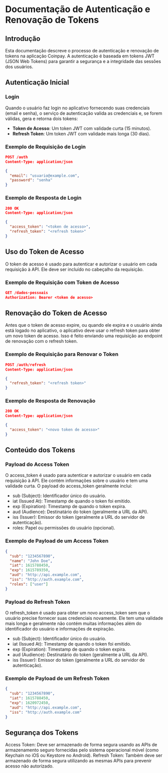 # Documentação de Autenticação e Renovação de Tokens

## Introdução

Esta documentação descreve o processo de autenticação e renovação de tokens na aplicação Coinpay. A autenticação é baseada em tokens JWT (JSON Web Tokens) para garantir a segurança e a integridade das sessões dos usuários.

## Autenticação Inicial

### Login

Quando o usuário faz login no aplicativo fornecendo suas credenciais (email e senha), o serviço de autenticação valida as credenciais e, se forem válidas, gera e retorna dois tokens:

- **Token de Acesso**: Um token JWT com validade curta (15 minutos).
- **Refresh Token**: Um token JWT com validade mais longa (30 dias).

### Exemplo de Requisição de Login

```json
POST /auth
Content-Type: application/json

{
  "email": "usuario@example.com",
  "password": "senha"
}
```

### Exemplo de Resposta de Login
```json
200 OK
Content-Type: application/json

{
  "access_token": "<token de acesso>",
  "refresh_token": "<refresh token>"
}
```

## Uso do Token de Acesso
O token de acesso é usado para autenticar e autorizar o usuário em cada requisição à API. Ele deve ser incluído no cabeçalho da requisição.

### Exemplo de Requisição com Token de Acesso
```json
GET /dados-pessoais
Authorization: Bearer <token de acesso>
```

## Renovação do Token de Acesso
Antes que o token de acesso expire, ou quando ele expira e o usuário ainda está logado no aplicativo, o aplicativo deve usar o refresh token para obter um novo token de acesso. Isso é feito enviando uma requisição ao endpoint de renovação com o refresh token.

### Exemplo de Requisição para Renovar o Token
```json
POST /auth/refresh
Content-Type: application/json

{
  "refresh_token": "<refresh token>"
}
```

### Exemplo de Resposta de Renovação
```json
200 OK
Content-Type: application/json

{
  "access_token": "<novo token de acesso>"
}
```

## Conteúdo dos Tokens
### Payload do Access Token
O access_token é usado para autenticar e autorizar o usuário em cada requisição à API. Ele contém informações sobre o usuário e tem uma validade curta. O payload do access_token geralmente inclui:
- sub (Subject): Identificador único do usuário.
- iat (Issued At): Timestamp de quando o token foi emitido.
- exp (Expiration): Timestamp de quando o token expira.
- aud (Audience): Destinatário do token (geralmente a URL da API).
- iss (Issuer): Emissor do token (geralmente a URL do servidor de autenticação).
- roles: Papel ou permissões do usuário (opcional).

### Exemplo de Payload de um Access Token
```json
{
  "sub": "1234567890",
  "name": "John Doe",
  "iat": 1615788450,
  "exp": 1615789350,
  "aud": "http://api.example.com",
  "iss": "http://auth.example.com",
  "roles": ["user"]
}
```

### Payload do Refresh Token
O refresh_token é usado para obter um novo access_token sem que o usuário precise fornecer suas credenciais novamente. Ele tem uma validade mais longa e geralmente não contém muitas informações além do identificador do usuário e informações de expiração.
- sub (Subject): Identificador único do usuário.
- iat (Issued At): Timestamp de quando o token foi emitido.
- exp (Expiration): Timestamp de quando o token expira.
- aud (Audience): Destinatário do token (geralmente a URL da API).
- iss (Issuer): Emissor do token (geralmente a URL do servidor de autenticação).

### Exemplo de Payload de um Refresh Token
```json
{
  "sub": "1234567890",
  "iat": 1615788450,
  "exp": 1620972450,
  "aud": "http://api.example.com",
  "iss": "http://auth.example.com"
}
```

## Segurança dos Tokens
Access Token: Deve ser armazenado de forma segura usando as APIs de armazenamento seguro fornecidas pelo sistema operacional móvel (como Keychain no iOS ou Keystore no Android).
Refresh Token: Também deve ser armazenado de forma segura utilizando as mesmas APIs para prevenir acesso não autorizado.

